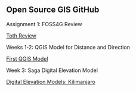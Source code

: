 ## Open Source GIS GitHub

Assignment 1: FOSS4G Review

[Toth Review](TothReview)

Weeks 1-2: QGIS Model for Distance and Direction

[First QGIS Model](qgisModel.md)

Week 3: Saga Digital Elevation Model

[Digital Elevation Models: Kilimanjaro](Week3DEMs.md)
